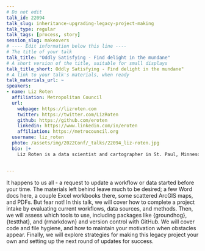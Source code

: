 ```yaml
---
# Do not edit
talk_id: 22094
talk_slug: inheritance-upgrading-legacy-project-making
talk_type: regular
talk_tags: [process, story]
session_slug: makeovers
# ---- Edit information below this line ----
# The title of your talk
talk_title: "Oddly Satisfying - Find delight in the mundane"
# A short version of the title, suitable for small displays
talk_title_short: Oddly Satisfying - Find delight in the mundane"
# A link to your talk's materials, when ready
talk_materials_url: ~
speakers:
- name: Liz Roten
  affiliation: Metropolitan Council
  url:
    webpage: https://lizroten.com
    twitter: https://twitter.com/LizRoten
    github: https://github.com/eroten
    linkedin: https://www.linkedin.com/in/eroten
    affiliation: https://metrocouncil.org
  username: liz_roten
  photo: /assets/img/2022Conf/_talks/22094_liz-roten.jpg
  bio: |+
    Liz Roten is a data scientist and cartographer in St. Paul, Minnesota.


---
```


<!-- ABSTRACT ----
Please write abstract below. You may use simple markdown (links, code style, bold, italics)
-->

It happens to us all - a request to update a workflow or data started before
your time. The materials left behind leave much to be desired; a few Word docs
here, a couple Excel workbooks there, some scattered ArcGIS maps, and PDFs.
But fear not! In this talk, we will cover how to complete a project intake
by evaluating current workflows, data sources, and methods. Then, we will
assess which tools to use, including packages like {groundhog}, {testthat},
and {rmarkdown} and version control with GitHub. We will cover code and file
hygiene, and how to maintain your motivation when obstacles appear. Finally, we
will explore strategies for making this legacy project your own and setting up
the next round of updates for success.
